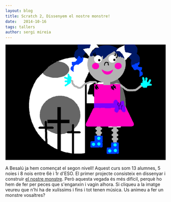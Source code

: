```yaml
---
layout: blog
title: Scratch 2, Dissenyem el nostre monstre!
date:   2014-10-16
tags: tallers
author: sergi mireia
---
```


[![monstre](/blog/images_blog/monstre.png)](http://scratch.mit.edu/studios/603382/)


A Besalú ja hem començat el segon nivell! Aquest curs som 13 alumnes, 5 noies i 8 nois entre 6è i 1r d'ESO. El primer projecte consisteix en dissenyar i construir [el nostre monstre](http://codeclubcat.org/materials/curriculum/ca-ES/02_scratch_02/01/01_Fer_un_Monstre.html). Però aquesta vegada és més difícil, perquè ho hem de fer per peces que s'enganxin i vagin alhora. Si cliqueu a la imatge veureu que n'hi ha de xulíssims i fins i tot tenen música. Us animeu a fer un monstre vosaltres?

